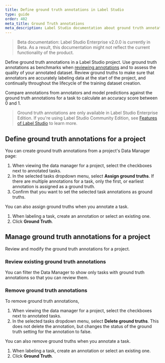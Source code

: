 ```yaml
---
title: Define ground truth annotations in Label Studio
type: guide
order: 402
meta_title: Ground Truth annotations 
meta_description: Label Studio documentation about ground truth annotations to use for managing quality of datasets for your machine learning and data science projects.
---
```


> Beta documentation: Label Studio Enterprise v2.0.0 is currently in Beta. As a result, this documentation might not reflect the current functionality of the product.

Define ground truth annotations in a Label Studio project. Use ground truth annotations as benchmarks when [reviewing annotations](quality.html) and to assess the quality of your annotated dataset. Review ground truths to make sure that annotators are accurately labeling data at the start of the project, and continually throughout the lifecycle of the training dataset creation.

Compare annotations from annotators and model predictions against the ground truth annotations for a task to calculate an accuracy score between 0 and 1.

> Ground truth annotations are only available in Label Studio Enterprise Edition. If you're using Label Studio Community Edition, see [Features of Label Studio](label_studio_compare.html) to learn more.

## Define ground truth annotations for a project

You can create ground truth annotations from a project's Data Manager page:
1. When viewing the data manager for a project, select the checkboxes next to annotated tasks.
2. In the selected tasks dropdown menu, select **Assign ground truths**. If there are multiple annotations for a task, only the first, or earliest annotation is assigned as a ground truth. 
3. Confirm that you want to set the selected task annotations as ground truths. 

You can also assign ground truths when you annotate a task.
1. When labeling a task, create an annotation or select an existing one.
2. Click **Ground Truth**. 

## Manage ground truth annotations for a project

Review and modify the ground truth annotations for a project.

### Review existing ground truth annotations

You can filter the Data Manager to show only tasks with ground truth annotations so that you can review them. 

### Remove ground truth annotations
To remove ground truth annotations, 
1. When viewing the data manager for a project, select the checkboxes next to annotated tasks.
2. In the selected tasks dropdown menu, select **Delete ground truths**. This does not delete the annotation, but changes the status of the ground truth setting for the annotation to false.

You can also remove ground truths when you annotate a task.
1. When labeling a task, create an annotation or select an existing one.
2. Click **Ground Truth**. 